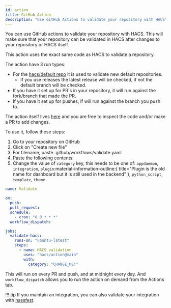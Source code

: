 ```yaml
---
id: action
title: GitHub Action
description: "Use GitHub Actions to validate your repository with HACS"
---
```


You can use GitHub actions to validate your repository with HACS.
This will make sure that your repository can be validated in HACS after changes to your repository or HACS itself.

This action uses the exact same code as HACS to validate a repository.

The action have 3 run types:

- For the [hacs/default repo](https://github.com/hacs/default) it is used to validate new default repositories.
  - If you use releases the latest release will be checked, if not the default branch will be checked.
- If you have it set up for PR's in your repository, it will run against the fork/branch that made the PR.
- If you have it set up for pushes, if will run against the branch you push to.

The action itself lives [here](https://github.com/hacs/action) and you are free to inspect the code and/or make a PR to add changes.

To use it, follow these steps:

1. Go to your repository on GitHub
1. Click on "Create new file"
1. For filename, paste .github/workflows/validate.yaml
1. Paste the following contents:
1. Change the value of `category` key, this needs to be one of: `appdaemon`, `integration`, `plugin`:material-information-outline:{ title="Plugin is the old name for dashboard but it is still used in the backend" }, `python_script`, `template`, `theme`

```yaml title=".github/workflows/validate.yml"
name: Validate

on:
  push: 
  pull_request:
  schedule:
    - cron: "0 0 * * *"
  workflow_dispatch:

jobs:
  validate-hacs:
    runs-on: "ubuntu-latest"
    steps:
      - name: HACS validation
        uses: "hacs/action@main"
        with:
          category: "CHANGE_ME!"
```

This will run on every PR and push, and at midnight every day. And `workflow_dispatch` allows you to run the action on demand from the Actions tab.

!!! tip
    If you maintain an integration, you can also validate your integration with [hassfest](https://developers.home-assistant.io/blog/2020/04/16/hassfest).
